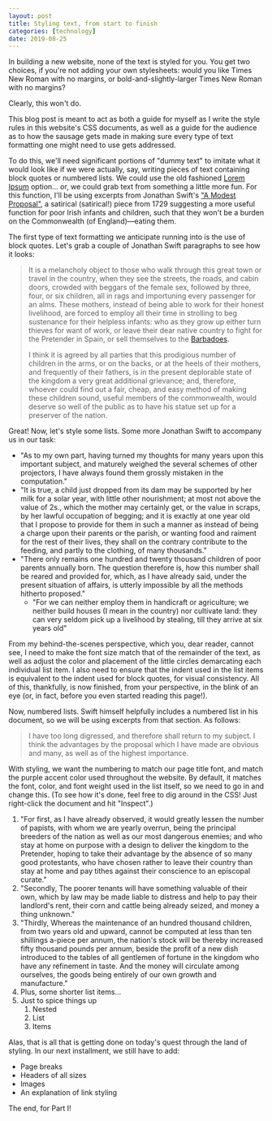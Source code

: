 ```yaml
---
layout: post
title: Styling text, from start to finish
categories: [technology]
date: 2019-08-25
---
```


In building a new website, none of the text is styled for you. You get two choices, if you're not adding your own stylesheets: would you like Times New Roman with no margins, or bold-and-slightly-larger Times New Roman with no margins?

Clearly, this won't do.

This blog post is meant to act as both a guide for myself as I write the style rules in this website's CSS documents, as well as a guide for the audience as to how the sausage gets made in making sure every type of text formatting one might need to use gets addressed.

To do this, we'll need significant portions of "dummy text" to imitate what it would look like if we were actually, say, writing pieces of text containing block quotes or numbered lists. We could use the old fashioned [Lorem Ipsum](https://www.lipsum.com/) option... or, we could grab text from something a little more fun. For this function, I'll be using excerpts from Jonathan Swift's ["A Modest Proposal"](https://art-bin.com/art/omodest.html), a satirical (satirical!) piece from 1729 suggesting a more useful function for poor Irish infants and children, such that they won't be a burden on the Commonwealth (of England)&mdash;eating them.

The first type of text formatting we anticipate running into is the use of block quotes. Let's grab a couple of Jonathan Swift paragraphs to see how it looks:

> It is a melancholy object to those who walk through this great town or travel in the country, when they see the streets, the roads, and cabin doors, crowded with beggars of the female sex, followed by three, four, or six children, all in rags and importuning every passenger for an alms. These mothers, instead of being able to work for their honest livelihood, are forced to employ all their time in strolling to beg sustenance for their helpless infants: who as they grow up either turn thieves for want of work, or leave their dear native country to fight for the Pretender in Spain, or sell themselves to the [Barbadoes](#1).
>
> I think it is agreed by all parties that this prodigious number of children in the arms, or on the backs, or at the heels of their mothers, and frequently of their fathers, is in the present deplorable state of the kingdom a very great additional grievance; and, therefore, whoever could find out a fair, cheap, and easy method of making these children sound, useful members of the commonwealth, would deserve so well of the public as to have his statue set up for a preserver of the nation.

Great! Now, let's style some lists. Some more Jonathan Swift to accompany us in our task:

- "As to my own part, having turned my thoughts for many years upon this important subject, and maturely weighed the several schemes of other projectors, I have always found them grossly mistaken in the computation."
- "It is true, a child just dropped from its dam may be supported by her milk for a solar year, with little other nourishment; at most not above the value of 2s., which the mother may certainly get, or the value in scraps, by her lawful occupation of begging; and it is exactly at one year old that I propose to provide for them in such a manner as instead of being a charge upon their parents or the parish, or wanting food and raiment for the rest of their lives, they shall on the contrary contribute to the feeding, and partly to the clothing, of many thousands."
- "There only remains one hundred and twenty thousand children of poor parents annually born. The question therefore is, how this number shall be reared and provided for, which, as I have already said, under the present situation of affairs, is utterly impossible by all the methods hitherto proposed."
	- "For we can neither employ them in handicraft or agriculture; we neither build houses (I mean in the country) nor cultivate land: they can very seldom pick up a livelihood by stealing, till they arrive at six years old"

From my behind-the-scenes perspective, which you, dear reader, cannot see, I need to make the font size match that of the remainder of the text, as well as adjust the color and placement of the little circles demarcating each individual list item. I also need to ensure that the indent used in the list items is equivalent to the indent used for block quotes, for visual consistency. All of this, thankfully, is now finished, from your perspective, in the blink of an eye (or, in fact, before you even started reading this page!).

Now, numbered lists. Swift himself helpfully includes a numbered list in his document, so we will be using excerpts from that section. As follows:

> I have too long digressed, and therefore shall return to my subject. I think the advantages by the proposal which I have made are obvious and many, as well as of the highest importance.

With styling, we want the numbering to match our page title font, and match the purple accent color used throughout the website. By default, it matches the font, color, and font weight used in the list itself, so we need to go in and change this. (To see how it's done, feel free to dig around in the CSS! Just right-click the document and hit "Inspect".)

1. "For first, as I have already observed, it would greatly lessen the number of papists, with whom we are yearly overrun, being the principal breeders of the nation as well as our most dangerous enemies; and who stay at home on purpose with a design to deliver the kingdom to the Pretender, hoping to take their advantage by the absence of so many good protestants, who have chosen rather to leave their country than stay at home and pay tithes against their conscience to an episcopal curate."
2. "Secondly, The poorer tenants will have something valuable of their own, which by law may be made liable to distress and help to pay their landlord's rent, their corn and cattle being already seized, and money a thing unknown."
3. "Thirdly, Whereas the maintenance of an hundred thousand children, from two years old and upward, cannot be computed at less than ten shillings a-piece per annum, the nation's stock will be thereby increased fifty thousand pounds per annum, beside the profit of a new dish introduced to the tables of all gentlemen of fortune in the kingdom who have any refinement in taste. And the money will circulate among ourselves, the goods being entirely of our own growth and manufacture."
4. Plus, some shorter list items...
5. Just to spice things up
	1. Nested
	2. List
	3. Items

Alas, that is all that is getting done on today's quest through the land of styling. In our next installment, we still have to add:

- Page breaks
- Headers of all sizes
- Images
- An explanation of link styling

The end, for Part I!